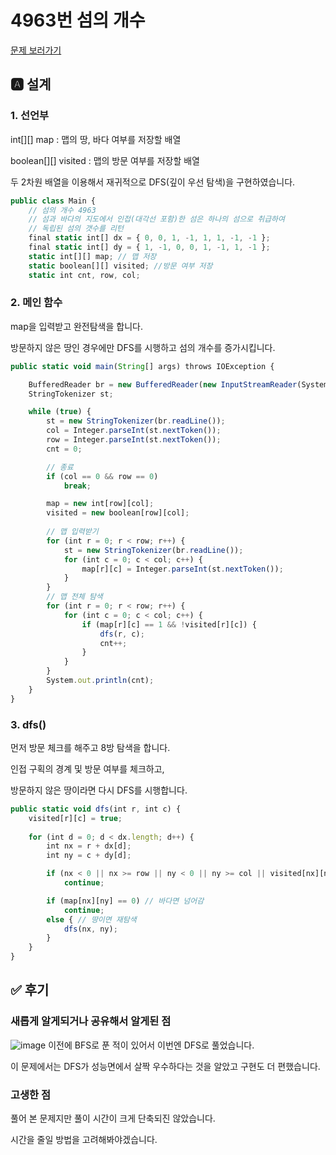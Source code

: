 # 4963번 섬의 개수
[문제 보러가기](https://www.acmicpc.net/problem/4963)

## 🅰 설계

### 1. 선언부
int[][] map : 맵의 땅, 바다 여부를 저장할 배열 

boolean[][] visited : 맵의 방문 여부를 저장할 배열

두 2차원 배열을 이용해서 재귀적으로 DFS(깊이 우선 탐색)을 구현하였습니다. 

```jsx
public class Main {
	// 섬의 개수 4963
	// 섬과 바다의 지도에서 인접(대각선 포함)한 섬은 하나의 섬으로 취급하여
	// 독립된 섬의 갯수를 리턴
	final static int[] dx = { 0, 0, 1, -1, 1, 1, -1, -1 };
	final static int[] dy = { 1, -1, 0, 0, 1, -1, 1, -1 };
	static int[][] map; // 맵 저장
	static boolean[][] visited; //방문 여부 저장
	static int cnt, row, col;
```


### 2. 메인 함수
map을 입력받고 완전탐색을 합니다. 

방문하지 않은 땅인 경우에만 DFS를 시행하고 섬의 개수를 증가시킵니다.
```jsx
public static void main(String[] args) throws IOException {

	BufferedReader br = new BufferedReader(new InputStreamReader(System.in));
	StringTokenizer st;

	while (true) {
		st = new StringTokenizer(br.readLine());
		col = Integer.parseInt(st.nextToken());
		row = Integer.parseInt(st.nextToken());
		cnt = 0;	

		// 종료
		if (col == 0 && row == 0)
			break;

		map = new int[row][col];
		visited = new boolean[row][col];
		
		// 맵 입력받기
		for (int r = 0; r < row; r++) {
			st = new StringTokenizer(br.readLine());
			for (int c = 0; c < col; c++) {
				map[r][c] = Integer.parseInt(st.nextToken());
			}
		}
		// 맵 전체 탐색
		for (int r = 0; r < row; r++) {
			for (int c = 0; c < col; c++) {
				if (map[r][c] == 1 && !visited[r][c]) {
					dfs(r, c);
					cnt++;
				}
			}
		}
		System.out.println(cnt);
	}
}	
```

### 3. dfs()
먼저 방문 체크를 해주고 8방 탐색을 합니다.

인접 구획의 경계 및 방문 여부를 체크하고,

방문하지 않은 땅이라면 다시 DFS를 시행합니다.
```jsx
public static void dfs(int r, int c) {
	visited[r][c] = true;
		
	for (int d = 0; d < dx.length; d++) {
		int nx = r + dx[d];
		int ny = c + dy[d];

		if (nx < 0 || nx >= row || ny < 0 || ny >= col || visited[nx][ny])
			continue;

		if (map[nx][ny] == 0) // 바다면 넘어감
			continue;
		else { // 땅이면 재탐색
			dfs(nx, ny);
		}
	}
}
```
## ✅ 후기
### 새롭게 알게되거나 공유해서 알게된 점
![image](https://user-images.githubusercontent.com/43156636/106171976-90c9ba80-61d5-11eb-9dec-9fa9b90e5498.png)
이전에 BFS로 푼 적이 있어서 이번엔 DFS로 풀었습니다.

이 문제에서는 DFS가 성능면에서 살짝 우수하다는 것을 알았고 구현도 더 편했습니다.
### 고생한 점
풀어 본 문제지만 풀이 시간이 크게 단축되진 않았습니다.

시간을 줄일 방법을 고려해봐야겠습니다.
